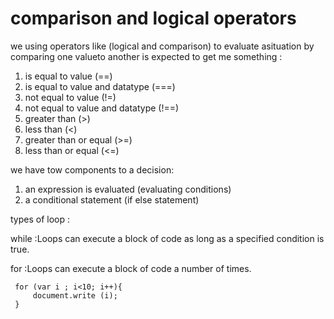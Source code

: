 # comparison and logical operators

we using operators like (logical and comparison) to evaluate asituation by comparing one valueto another is expected to get me something :
 1. is equal to value (==)
 2. is equal to value and datatype (===)
 3. not equal to value (!=)
 4. not equal to value and datatype (!==)
 5. greater than (>)
 6. less than (<)
 7. greater than or equal (>=)
 8. less than or equal (<=)



we have tow components to a decision:
 1. an expression is evaluated (evaluating conditions)
 2. a conditional statement (if else statement)

types of loop :

 while :Loops can execute a block of code as long as a specified condition is true.

 for :Loops can execute a block of code a number of times.

     for (var i ; i<10; i++){
         document.write (i);
     }

